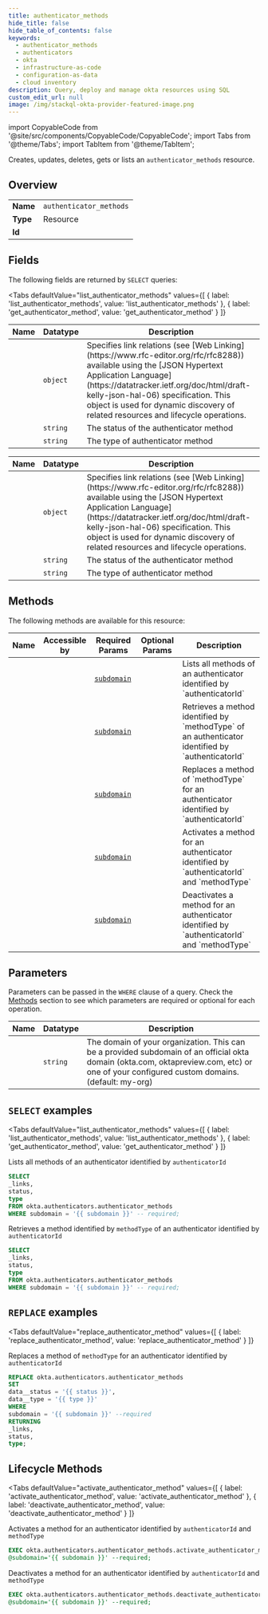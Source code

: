 ```yaml
--- 
title: authenticator_methods
hide_title: false
hide_table_of_contents: false
keywords:
  - authenticator_methods
  - authenticators
  - okta
  - infrastructure-as-code
  - configuration-as-data
  - cloud inventory
description: Query, deploy and manage okta resources using SQL
custom_edit_url: null
image: /img/stackql-okta-provider-featured-image.png
---
```


import CopyableCode from '@site/src/components/CopyableCode/CopyableCode';
import Tabs from '@theme/Tabs';
import TabItem from '@theme/TabItem';

Creates, updates, deletes, gets or lists an <code>authenticator_methods</code> resource.

## Overview
<table><tbody>
<tr><td><b>Name</b></td><td><code>authenticator_methods</code></td></tr>
<tr><td><b>Type</b></td><td>Resource</td></tr>
<tr><td><b>Id</b></td><td><CopyableCode code="okta.authenticators.authenticator_methods" /></td></tr>
</tbody></table>

## Fields

The following fields are returned by `SELECT` queries:

<Tabs
    defaultValue="list_authenticator_methods"
    values={[
        { label: 'list_authenticator_methods', value: 'list_authenticator_methods' },
        { label: 'get_authenticator_method', value: 'get_authenticator_method' }
    ]}
>
<TabItem value="list_authenticator_methods">

<table>
<thead>
    <tr>
    <th>Name</th>
    <th>Datatype</th>
    <th>Description</th>
    </tr>
</thead>
<tbody>
<tr>
    <td><CopyableCode code="_links" /></td>
    <td><code>object</code></td>
    <td>Specifies link relations (see [Web Linking](https://www.rfc-editor.org/rfc/rfc8288)) available using the [JSON Hypertext Application Language](https://datatracker.ietf.org/doc/html/draft-kelly-json-hal-06) specification. This object is used for dynamic discovery of related resources and lifecycle operations.</td>
</tr>
<tr>
    <td><CopyableCode code="status" /></td>
    <td><code>string</code></td>
    <td>The status of the authenticator method</td>
</tr>
<tr>
    <td><CopyableCode code="type" /></td>
    <td><code>string</code></td>
    <td>The type of authenticator method</td>
</tr>
</tbody>
</table>
</TabItem>
<TabItem value="get_authenticator_method">

<table>
<thead>
    <tr>
    <th>Name</th>
    <th>Datatype</th>
    <th>Description</th>
    </tr>
</thead>
<tbody>
<tr>
    <td><CopyableCode code="_links" /></td>
    <td><code>object</code></td>
    <td>Specifies link relations (see [Web Linking](https://www.rfc-editor.org/rfc/rfc8288)) available using the [JSON Hypertext Application Language](https://datatracker.ietf.org/doc/html/draft-kelly-json-hal-06) specification. This object is used for dynamic discovery of related resources and lifecycle operations.</td>
</tr>
<tr>
    <td><CopyableCode code="status" /></td>
    <td><code>string</code></td>
    <td>The status of the authenticator method</td>
</tr>
<tr>
    <td><CopyableCode code="type" /></td>
    <td><code>string</code></td>
    <td>The type of authenticator method</td>
</tr>
</tbody>
</table>
</TabItem>
</Tabs>

## Methods

The following methods are available for this resource:

<table>
<thead>
    <tr>
    <th>Name</th>
    <th>Accessible by</th>
    <th>Required Params</th>
    <th>Optional Params</th>
    <th>Description</th>
    </tr>
</thead>
<tbody>
<tr>
    <td><a href="#list_authenticator_methods"><CopyableCode code="list_authenticator_methods" /></a></td>
    <td><CopyableCode code="select" /></td>
    <td><a href="#parameter-subdomain"><code>subdomain</code></a></td>
    <td></td>
    <td>Lists all methods of an authenticator identified by `authenticatorId`</td>
</tr>
<tr>
    <td><a href="#get_authenticator_method"><CopyableCode code="get_authenticator_method" /></a></td>
    <td><CopyableCode code="select" /></td>
    <td><a href="#parameter-subdomain"><code>subdomain</code></a></td>
    <td></td>
    <td>Retrieves a method identified by `methodType` of an authenticator identified by `authenticatorId`</td>
</tr>
<tr>
    <td><a href="#replace_authenticator_method"><CopyableCode code="replace_authenticator_method" /></a></td>
    <td><CopyableCode code="replace" /></td>
    <td><a href="#parameter-subdomain"><code>subdomain</code></a></td>
    <td></td>
    <td>Replaces a method of `methodType` for an authenticator identified by `authenticatorId`</td>
</tr>
<tr>
    <td><a href="#activate_authenticator_method"><CopyableCode code="activate_authenticator_method" /></a></td>
    <td><CopyableCode code="exec" /></td>
    <td><a href="#parameter-subdomain"><code>subdomain</code></a></td>
    <td></td>
    <td>Activates a method for an authenticator identified by `authenticatorId` and `methodType`</td>
</tr>
<tr>
    <td><a href="#deactivate_authenticator_method"><CopyableCode code="deactivate_authenticator_method" /></a></td>
    <td><CopyableCode code="exec" /></td>
    <td><a href="#parameter-subdomain"><code>subdomain</code></a></td>
    <td></td>
    <td>Deactivates a method for an authenticator identified by `authenticatorId` and `methodType`</td>
</tr>
</tbody>
</table>

## Parameters

Parameters can be passed in the `WHERE` clause of a query. Check the [Methods](#methods) section to see which parameters are required or optional for each operation.

<table>
<thead>
    <tr>
    <th>Name</th>
    <th>Datatype</th>
    <th>Description</th>
    </tr>
</thead>
<tbody>
<tr id="parameter-subdomain">
    <td><CopyableCode code="subdomain" /></td>
    <td><code>string</code></td>
    <td>The domain of your organization. This can be a provided subdomain of an official okta domain (okta.com, oktapreview.com, etc) or one of your configured custom domains. (default: my-org)</td>
</tr>
</tbody>
</table>

## `SELECT` examples

<Tabs
    defaultValue="list_authenticator_methods"
    values={[
        { label: 'list_authenticator_methods', value: 'list_authenticator_methods' },
        { label: 'get_authenticator_method', value: 'get_authenticator_method' }
    ]}
>
<TabItem value="list_authenticator_methods">

Lists all methods of an authenticator identified by `authenticatorId`

```sql
SELECT
_links,
status,
type
FROM okta.authenticators.authenticator_methods
WHERE subdomain = '{{ subdomain }}' -- required;
```
</TabItem>
<TabItem value="get_authenticator_method">

Retrieves a method identified by `methodType` of an authenticator identified by `authenticatorId`

```sql
SELECT
_links,
status,
type
FROM okta.authenticators.authenticator_methods
WHERE subdomain = '{{ subdomain }}' -- required;
```
</TabItem>
</Tabs>


## `REPLACE` examples

<Tabs
    defaultValue="replace_authenticator_method"
    values={[
        { label: 'replace_authenticator_method', value: 'replace_authenticator_method' }
    ]}
>
<TabItem value="replace_authenticator_method">

Replaces a method of `methodType` for an authenticator identified by `authenticatorId`

```sql
REPLACE okta.authenticators.authenticator_methods
SET 
data__status = '{{ status }}',
data__type = '{{ type }}'
WHERE 
subdomain = '{{ subdomain }}' --required
RETURNING
_links,
status,
type;
```
</TabItem>
</Tabs>


## Lifecycle Methods

<Tabs
    defaultValue="activate_authenticator_method"
    values={[
        { label: 'activate_authenticator_method', value: 'activate_authenticator_method' },
        { label: 'deactivate_authenticator_method', value: 'deactivate_authenticator_method' }
    ]}
>
<TabItem value="activate_authenticator_method">

Activates a method for an authenticator identified by `authenticatorId` and `methodType`

```sql
EXEC okta.authenticators.authenticator_methods.activate_authenticator_method 
@subdomain='{{ subdomain }}' --required;
```
</TabItem>
<TabItem value="deactivate_authenticator_method">

Deactivates a method for an authenticator identified by `authenticatorId` and `methodType`

```sql
EXEC okta.authenticators.authenticator_methods.deactivate_authenticator_method 
@subdomain='{{ subdomain }}' --required;
```
</TabItem>
</Tabs>
